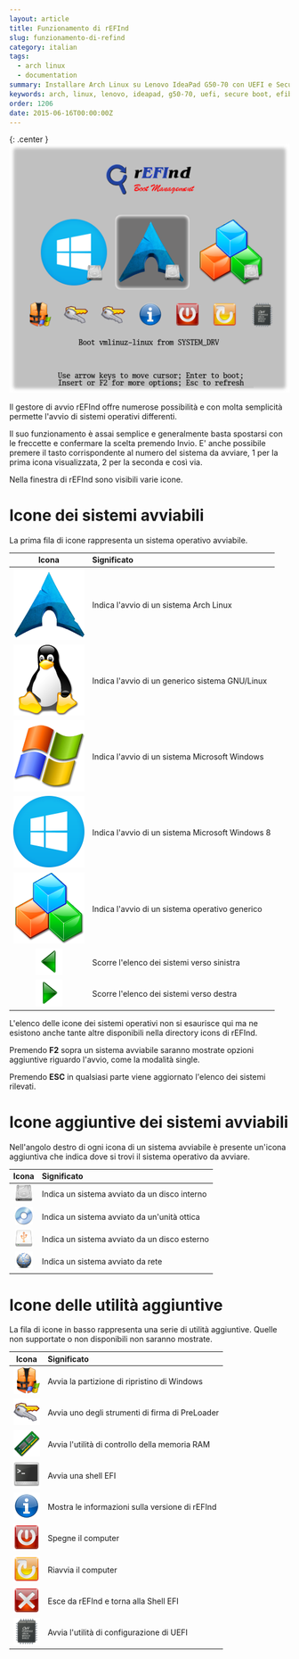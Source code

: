 ```yaml
---
layout: article
title: Funzionamento di rEFInd
slug: funzionamento-di-refind
category: italian
tags:
  - arch linux
  - documentation
summary: Installare Arch Linux su Lenovo IdeaPad G50-70 con UEFI e Secure Boot (parte 6 - Funzionamento di rEFInd)
keywords: arch, linux, lenovo, ideapad, g50-70, uefi, secure boot, efibootmgr, loader, refind, prebootloader
order: 1206
date: 2015-06-16T00:00:00Z
---
```


{: .center }
![](/resources/articles/arch-g50-70/refind/refind.png)

Il gestore di avvio rEFInd offre numerose possibilità e con molta semplicità
permette l'avvio di sistemi operativi differenti.

Il suo funzionamento è assai semplice e generalmente basta spostarsi con le
freccette e confermare la scelta premendo Invio. E' anche possibile premere
il tasto corrispondente al numero del sistema da avviare, 1 per la prima icona
visualizzata, 2 per la seconda e così via.

Nella finestra di rEFInd sono visibili varie icone.

# Icone dei sistemi avviabili

La prima fila di icone rappresenta un sistema operativo avviabile.

|                           **Icona**                           |**Significato**                                  |
|:-------------------------------------------------------------:|:------------------------------------------------|
| ![](/resources/articles/arch-g50-70/refind/os_arch.png)       |Indica l'avvio di un sistema Arch Linux          |
|   ![](/resources/articles/arch-g50-70/refind/os_linux.png)    |Indica l'avvio di un generico sistema GNU/Linux  |
|    ![](/resources/articles/arch-g50-70/refind/os_win.png)     |Indica l'avvio di un sistema Microsoft Windows   |
|    ![](/resources/articles/arch-g50-70/refind/os_win8.png)    |Indica l'avvio di un sistema Microsoft Windows 8 |
|  ![](/resources/articles/arch-g50-70/refind/os_unknown.png)   |Indica l'avvio di un sistema operativo generico  |
|  ![](/resources/articles/arch-g50-70/refind/arrow_left.png)   |Scorre l'elenco dei sistemi verso sinistra       |
|  ![](/resources/articles/arch-g50-70/refind/arrow_right.png)  |Scorre l'elenco dei sistemi verso destra         |

L'elenco delle icone dei sistemi operativi non si esaurisce qui ma ne esistono
anche tante altre disponibili nella directory icons di rEFInd.

Premendo **F2** sopra un sistema avviabile saranno mostrate opzioni aggiuntive
riguardo l'avvio, come la modalità single.

Premendo **ESC** in qualsiasi parte viene aggiornato l'elenco dei sistemi rilevati.

# Icone aggiuntive dei sistemi avviabili

Nell'angolo destro di ogni icona di un sistema avviabile è presente un'icona
aggiuntiva che indica dove si trovi il sistema operativo da avviare.

|                              **Icona**                              |**Significato**                                  |
|:-------------------------------------------------------------------:|:------------------------------------------------|
|    ![](/resources/articles/arch-g50-70/refind/vol_internal.png)     |Indica un sistema avviato da un disco interno    |
|     ![](/resources/articles/arch-g50-70/refind/vol_optical.png)     |Indica un sistema avviato da un'unità ottica     |
|    ![](/resources/articles/arch-g50-70/refind/vol_external.png)     |Indica un sistema avviato da un disco esterno    |
|       ![](/resources/articles/arch-g50-70/refind/vol_net.png)       |Indica un sistema avviato da rete                |

# Icone delle utilità aggiuntive

La fila di icone in basso rappresenta una serie di utilità aggiuntive. Quelle
non supportate o non disponibili non saranno mostrate.

|                              **Icona**                              |**Significato**                                  |
|:-------------------------------------------------------------------:|:------------------------------------------------|
| ![](/resources/articles/arch-g50-70/refind/tool_windows_rescue.png) |Avvia la partizione di ripristino di Windows     |
|    ![](/resources/articles/arch-g50-70/refind/tool_mok_tool.png)    |Avvia uno degli strumenti di firma di PreLoader  |
|    ![](/resources/articles/arch-g50-70/refind/tool_memtest.png)     |Avvia l'utilità di controllo della memoria RAM   |
|     ![](/resources/articles/arch-g50-70/refind/tool_shell.png)      |Avvia una shell EFI                              |
|     ![](/resources/articles/arch-g50-70/refind/func_about.png)      |Mostra le informazioni sulla versione di rEFInd  |
|    ![](/resources/articles/arch-g50-70/refind/func_shutdown.png)    |Spegne il computer                               |
|     ![](/resources/articles/arch-g50-70/refind/func_reset.png)      |Riavvia il computer                              |
|      ![](/resources/articles/arch-g50-70/refind/func_exit.png)      |Esce da rEFInd e torna alla Shell EFI            |
|    ![](/resources/articles/arch-g50-70/refind/func_firmware.png)    |Avvia l'utilità di configurazione di UEFI        |
